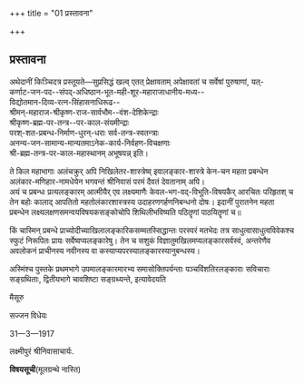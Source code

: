 +++
title = "01 प्रस्तावना"

+++

## प्रस्तावना

अथेदानीं किञ्चिदत्र प्रस्तूयते—सुप्रसिद्धं खल्व् एतत्
प्रेक्षावताम् अपेक्षावतां च सर्वेषां पुरुषाणां, यत्-  
कर्णाट-जन-पद--संपद्-अधिष्ठान-भूत-मही-शूर-महाराजाधानीय-मध्य--  
विद्योतमान-दिव्य-रत्न-सिंहासनाधिरूढ--  
श्रीमन्-महाराज-श्रीकृष्ण-राज-सार्वभौम--वंश-देशिकेन्द्राः  
श्रीकृष्ण-ब्रह्म-पर-तन्त्र--पर-काल-संयमीन्द्राः  
परश्-शत-प्रबन्ध-निर्माण-धुरन्-धराः सर्व-तन्त्र-स्वतन्त्राः  
अनन्य-जन-सामान्य-मान्यतमाऽनेक-कार्य-निर्वहण-विचक्षणाः  
श्री-ब्रह्म-तन्त्र-पर-काल-महास्थानम् अभूषयन्न् इति।

ते किल महाभागाः अलंचक्रुर् अपि निखिलेतर-शास्त्रेष्व् इवालङ्कार-शास्त्रे केन-चन
महता प्रबन्धेन अलंकार-मणिहार-नामधेयेन भगवन्तं श्रीनिवासं परमं दैवतं देवतानाम् अपि।  
अयं च प्रबन्धः प्रत्यलङ्कारम् आत्मीयैर् एव लक्ष्यमाणैः
केवल-भग-वद्-विभूति-विषयकैर् आरचितः परिहृतश् च तेन बहोः कालाद् आपतितो
महतोलंकारशास्त्रस्य उदाहरणगर्हणनिबन्धनो दोषः। इदानीं पुरातनेन महता
प्रबन्धेन लक्ष्यलक्षणसमन्वयविषयकसङ्कोचोपि शिथिलीभविष्यति पठितॄणां
पाठयितॄणां च॥

किं चास्मिन् प्रबन्धे प्राच्योदीच्याखिलालङ्कारिकसम्मतस्सिद्धान्तः
परस्परं मतभेदः तत्र साधुत्वासाधुत्वविवेकश्च स्फुटं निरूपितः प्रायः
सर्वेष्वप्यलङ्कारेषु। तेन च सशुकं विज्ञातुमखिलमप्यलङ्कारसर्वस्वं,
अन्तरेणैव अवलोकनं प्राचीनस्य नवीनस्य वा
कस्याप्यपरस्यालङ्कारस्यानुबन्धस्य।

अस्मिंश्च पुस्तके प्रथमभागे उपमालङ्कारमारभ्य समासोक्तिपर्यन्ताः
पञ्चविंशतिरलङ्काराः सविचाराः सङ्ग्रथिताः, द्वितीयभागे चावशिष्टा
सङ्ग्रथ्यन्ते, इत्यावेदयति

मैसूरु

सज्जन विधेयः



31—3—1917

लक्ष्मीपुरं श्रीनिवासाचार्यः.





**विषयसूची**(मूलग्रन्थे नास्ति)
